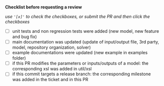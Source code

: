 **Checklist before requesting a review**

*use `'[x]'` to check the checkboxes, or submit the PR and then click the checkboxes*

- [ ] unit tests and non regression tests were added (new model, new feature and bug fix)
- [ ] main documentation was updated (update of input/output file, 3rd party, model, repository organization, solver)
- [ ] example documentations were updated (new example in examples folder)
- [ ] if this PR modifies the parameters or inputs/outputs of a model: the corresponding xsl was added in util/xsl
- [ ] if this commit targets a release branch: the corresponding milestone was added in the ticket and in this PR
